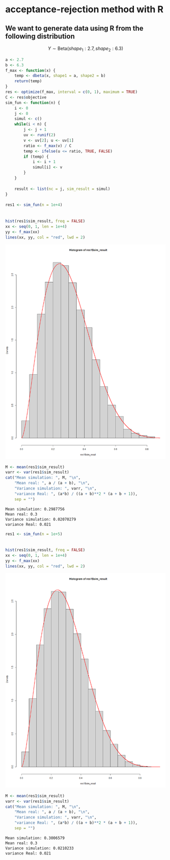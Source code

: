 # acceptance-rejection method with R

## We want to generate data using R from the following distribution

$$
Y \sim \text{Beta}(shape_1: 2.7, shape_2: 6.3)
$$

``` r
a <- 2.7
b <- 6.3
f_max <- function(x) {
    temp <- dbeta(x, shape1 = a, shape2 = b)
    return(temp)
}
res <- optimize(f_max, interval = c(0, 1), maximum = TRUE)
C <- res$objective
sim_fun <- function(n) {
    i <- 0
    j <- 0
    simul <- c()
    while(i < n) {
        j <- j + 1
        uv <- runif(2)
        v <- uv[2]; u <- uv[1]
        ratio <- f_max(v) / C
        temp <- ifelse(u <= ratio, TRUE, FALSE)
        if (temp) {
            i <- i + 1
            simul[i] <- v
        }
    }

    result <- list(nc = j, sim_result = simul)
}

res1 <- sim_fun(n = 1e+4)


hist(res1$sim_result, freq = FALSE)
xx <- seq(0, 1, len = 1e+4)
yy <- f_max(xx)
lines(xx, yy, col = "red", lwd = 2)
```

![](acceptance_rejection_beta_distribution_files/figure-commonmark/unnamed-chunk-1-1.png)

``` r
M <- mean(res1$sim_result)
varr <- var(res1$sim_result)
cat("Mean simulation: ", M, "\n", 
    "Mean real: ", a / (a + b), "\n", 
    "Variance simulation: ", varr, "\n", 
    "variance Real: ", (a*b) / ((a + b)**2 * (a + b + 1)), 
    sep = "")
```

    Mean simulation: 0.2987756
    Mean real: 0.3
    Variance simulation: 0.02070279
    variance Real: 0.021

``` r
res1 <- sim_fun(n = 1e+5)


hist(res1$sim_result, freq = FALSE)
xx <- seq(0, 1, len = 1e+4)
yy <- f_max(xx)
lines(xx, yy, col = "red", lwd = 2)
```

![](acceptance_rejection_beta_distribution_files/figure-commonmark/unnamed-chunk-1-2.png)

``` r
M <- mean(res1$sim_result)
varr <- var(res1$sim_result)
cat("Mean simulation: ", M, "\n", 
    "Mean real: ", a / (a + b), "\n", 
    "Variance simulation: ", varr, "\n", 
    "variance Real: ", (a*b) / ((a + b)**2 * (a + b + 1)), 
    sep = "")
```

    Mean simulation: 0.3006579
    Mean real: 0.3
    Variance simulation: 0.0210233
    variance Real: 0.021

